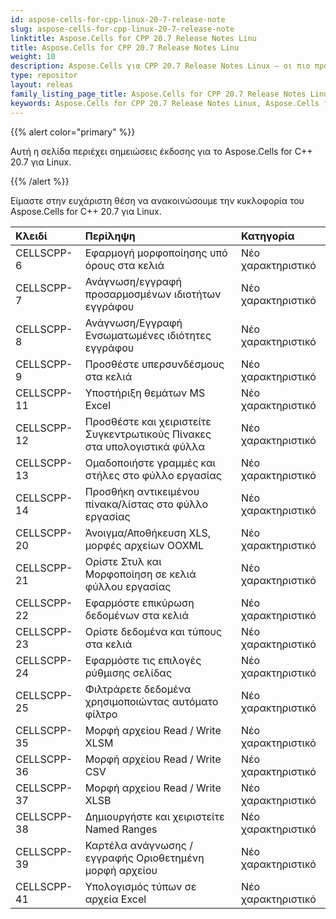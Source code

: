 ```yaml
---
id: aspose-cells-for-cpp-linux-20-7-release-note
slug: aspose-cells-for-cpp-linux-20-7-release-note
linktitle: Aspose.Cells for CPP 20.7 Release Notes Linu
title: Aspose.Cells for CPP 20.7 Release Notes Linu
weight: 10
description: Aspose.Cells για CPP 20.7 Release Notes Linux – οι πιο πρόσφατες βελτιώσεις, νέες δυνατότητες και επιδιορθώσεις
type: repositor
layout: releas
family_listing_page_title: Aspose.Cells for CPP 20.7 Release Notes Linu
keywords: Aspose.Cells for CPP 20.7 Release Notes Linux, Aspose.Cells for CPP 20.7 Linux updates and fixe
---
```

{{% alert color="primary" %}}

Αυτή η σελίδα περιέχει σημειώσεις έκδοσης για το Aspose.Cells for C++ 20.7 για Linux.

{{% /alert %}}

Είμαστε στην ευχάριστη θέση να ανακοινώσουμε την κυκλοφορία του Aspose.Cells for C++ 20.7 για Linux.

|**Κλειδί**|**Περίληψη**|**Κατηγορία**|
| :- | :- | :- |
|CELLSCPP-6|Εφαρμογή μορφοποίησης υπό όρους στα κελιά|Νέο χαρακτηριστικό|
|CELLSCPP-7|Ανάγνωση/εγγραφή προσαρμοσμένων ιδιοτήτων εγγράφου|Νέο χαρακτηριστικό|
|CELLSCPP-8|Ανάγνωση/Εγγραφή Ενσωματωμένες ιδιότητες εγγράφου|Νέο χαρακτηριστικό|
|CELLSCPP-9|Προσθέστε υπερσυνδέσμους στα κελιά|Νέο χαρακτηριστικό|
|CELLSCPP-11|Υποστήριξη θεμάτων MS Excel|Νέο χαρακτηριστικό|
|CELLSCPP-12|Προσθέστε και χειριστείτε Συγκεντρωτικούς Πίνακες στα υπολογιστικά φύλλα|Νέο χαρακτηριστικό|
|CELLSCPP-13|Ομαδοποιήστε γραμμές και στήλες στο φύλλο εργασίας|Νέο χαρακτηριστικό|
|CELLSCPP-14|Προσθήκη αντικειμένου πίνακα/λίστας στο φύλλο εργασίας|Νέο χαρακτηριστικό|
|CELLSCPP-20|Άνοιγμα/Αποθήκευση XLS, μορφές αρχείων OOXML|Νέο χαρακτηριστικό|
|CELLSCPP-21|Ορίστε Στυλ και Μορφοποίηση σε κελιά φύλλου εργασίας|Νέο χαρακτηριστικό|
|CELLSCPP-22|Εφαρμόστε επικύρωση δεδομένων στα κελιά|Νέο χαρακτηριστικό|
|CELLSCPP-23|Ορίστε δεδομένα και τύπους στα κελιά|Νέο χαρακτηριστικό|
|CELLSCPP-24|Εφαρμόστε τις επιλογές ρύθμισης σελίδας|Νέο χαρακτηριστικό|
|CELLSCPP-25|Φιλτράρετε δεδομένα χρησιμοποιώντας αυτόματο φίλτρο|Νέο χαρακτηριστικό|
|CELLSCPP-35|Μορφή αρχείου Read / Write XLSM|Νέο χαρακτηριστικό|
|CELLSCPP-36|Μορφή αρχείου Read / Write CSV|Νέο χαρακτηριστικό|
|CELLSCPP-37|Μορφή αρχείου Read / Write XLSB|Νέο χαρακτηριστικό|
|CELLSCPP-38|Δημιουργήστε και χειριστείτε Named Ranges|Νέο χαρακτηριστικό|
|CELLSCPP-39|Καρτέλα ανάγνωσης / εγγραφής Οριοθετημένη μορφή αρχείου|Νέο χαρακτηριστικό|
|CELLSCPP-41|Υπολογισμός τύπων σε αρχεία Excel|Νέο χαρακτηριστικό|
